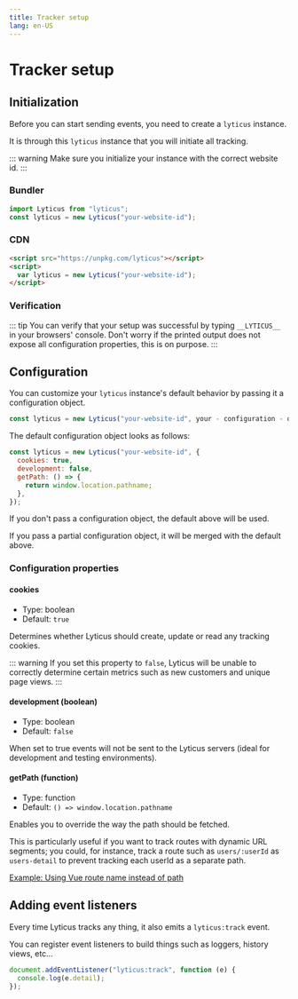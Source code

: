 ```yaml
---
title: Tracker setup
lang: en-US
---
```


# Tracker setup

## Initialization

Before you can start sending events, you need to create a `lyticus` instance.

It is through this `lyticus` instance that you will initiate all tracking.

::: warning
Make sure you initialize your instance with the correct website id.
:::

### Bundler

```javascript
import Lyticus from "lyticus";
const lyticus = new Lyticus("your-website-id");
```

### CDN

```html
<script src="https://unpkg.com/lyticus"></script>
<script>
  var lyticus = new Lyticus("your-website-id");
</script>
```

### Verification

::: tip
You can verify that your setup was successful by typing `__LYTICUS__` in your browsers' console.
Don't worry if the printed output does not expose all configuration properties, this is on purpose.
:::

## Configuration

You can customize your `lyticus` instance's default behavior by passing it a configuration object.

```javascript
const lyticus = new Lyticus("your-website-id", your - configuration - object);
```

The default configuration object looks as follows:

```javascript
const lyticus = new Lyticus("your-website-id", {
  cookies: true,
  development: false,
  getPath: () => {
    return window.location.pathname;
  },
});
```

If you don't pass a configuration object, the default above will be used.

If you pass a partial configuration object, it will be merged with the default above.

### Configuration properties

#### cookies

- Type: boolean
- Default: `true`

Determines whether Lyticus should create, update or read any tracking cookies.

::: warning
If you set this property to `false`, Lyticus will be unable to correctly determine certain metrics such as new customers and unique page views.
:::

#### development (boolean)

- Type: boolean
- Default: `false`

When set to true events will not be sent to the Lyticus servers (ideal for development and testing environments).

#### getPath (function)

- Type: function
- Default: `() => window.location.pathname`

Enables you to override the way the path should be fetched.

This is particularly useful if you want to track routes with dynamic URL segments; you could, for instance, track a route such as `users/:userId` as `users-detail` to prevent tracking each userId as a separate path.

[Example: Using Vue route name instead of path](/tracker/integrations/vue.md#using-route-name-instead-of-path)

## Adding event listeners

Every time Lyticus tracks any thing, it also emits a `lyticus:track` event.

You can register event listeners to build things such as loggers, history views, etc...

```javascript
document.addEventListener("lyticus:track", function (e) {
  console.log(e.detail);
});
```
